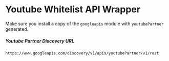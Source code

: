 # Youtube Whitelist API Wrapper

Make sure you install a copy of the `googleapis` module with `youtubePartner` generated.

##### Youtube Partner Discovery URL

```
https://www.googleapis.com/discovery/v1/apis/youtubePartner/v1/rest
```
